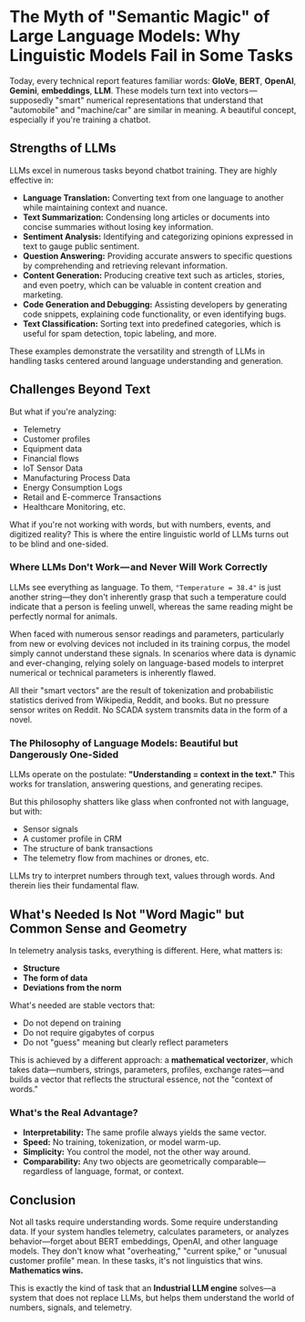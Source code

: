 # The Myth of "Semantic Magic" of Large Language Models: Why Linguistic Models Fail in Some Tasks

Today, every technical report features familiar words: **GloVe**, **BERT**, **OpenAI**, **Gemini**, **embeddings**, **LLM**. These models turn text into vectors — supposedly "smart" numerical representations that understand that "automobile" and "machine/car" are similar in meaning. A beautiful concept, especially if you're training a chatbot.

## Strengths of LLMs

LLMs excel in numerous tasks beyond chatbot training. They are highly effective in:

- **Language Translation:** Converting text from one language to another while maintaining context and nuance.
- **Text Summarization:** Condensing long articles or documents into concise summaries without losing key information.
- **Sentiment Analysis:** Identifying and categorizing opinions expressed in text to gauge public sentiment.
- **Question Answering:** Providing accurate answers to specific questions by comprehending and retrieving relevant information.
- **Content Generation:** Producing creative text such as articles, stories, and even poetry, which can be valuable in content creation and marketing.
- **Code Generation and Debugging:** Assisting developers by generating code snippets, explaining code functionality, or even identifying bugs.
- **Text Classification:** Sorting text into predefined categories, which is useful for spam detection, topic labeling, and more.

These examples demonstrate the versatility and strength of LLMs in handling tasks centered around language understanding and generation.

## Challenges Beyond Text

But what if you're analyzing:

- Telemetry
- Customer profiles
- Equipment data
- Financial flows
- IoT Sensor Data
- Manufacturing Process Data
- Energy Consumption Logs
- Retail and E-commerce Transactions
- Healthcare Monitoring, etc.

What if you're not working with words, but with numbers, events, and digitized reality? This is where the entire linguistic world of LLMs turns out to be blind and one-sided.

### Where LLMs Don't Work — and Never Will Work Correctly

LLMs see everything as language. To them, `"Temperature = 38.4"` is just another string—they don't inherently grasp that such a temperature could indicate that a person is feeling unwell, whereas the same reading might be perfectly normal for animals.

When faced with numerous sensor readings and parameters, particularly from new or evolving devices not included in its training corpus, the model simply cannot understand these signals. In scenarios where data is dynamic and ever-changing, relying solely on language-based models to interpret numerical or technical parameters is inherently flawed.

All their "smart vectors" are the result of tokenization and probabilistic statistics derived from Wikipedia, Reddit, and books. But no pressure sensor writes on Reddit. No SCADA system transmits data in the form of a novel.

### The Philosophy of Language Models: Beautiful but Dangerously One-Sided

LLMs operate on the postulate: **"Understanding = context in the text."** This works for translation, answering questions, and generating recipes.

But this philosophy shatters like glass when confronted not with language, but with:

- Sensor signals
- A customer profile in CRM
- The structure of bank transactions
- The telemetry flow from machines or drones, etc.

LLMs try to interpret numbers through text, values through words. And therein lies their fundamental flaw.

## What's Needed Is Not "Word Magic" but Common Sense and Geometry

In telemetry analysis tasks, everything is different. Here, what matters is:

- **Structure**
- **The form of data**
- **Deviations from the norm**

What's needed are stable vectors that:

- Do not depend on training
- Do not require gigabytes of corpus
- Do not "guess" meaning but clearly reflect parameters

This is achieved by a different approach: a **mathematical vectorizer**, which takes data—numbers, strings, parameters, profiles, exchange rates—and builds a vector that reflects the structural essence, not the "context of words."

### What's the Real Advantage?

- **Interpretability:** The same profile always yields the same vector.
- **Speed:** No training, tokenization, or model warm-up.
- **Simplicity:** You control the model, not the other way around.
- **Comparability:** Any two objects are geometrically comparable—regardless of language, format, or context.

## Conclusion

Not all tasks require understanding words. Some require understanding data. If your system handles telemetry, calculates parameters, or analyzes behavior—forget about BERT embeddings, OpenAI, and other language models. They don't know what "overheating," "current spike," or "unusual customer profile" mean. In these tasks, it's not linguistics that wins. **Mathematics wins.**

This is exactly the kind of task that an **Industrial LLM engine** solves—a system that does not replace LLMs, but helps them understand the world of numbers, signals, and telemetry.

